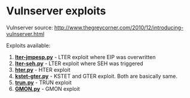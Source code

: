 # Vulnserver exploits

Vulnserver source:
http://www.thegreycorner.com/2010/12/introducing-vulnserver.html

Exploits available:
1. **[lter-jmpesp.py](lter-jmpesp.py)** - LTER exploit where EIP was overwritten
2. **[lter-seh.py](lter-seh.py)** - LTER exploit where SEH was triggered
3. **[hter.py](hter.py)** - HTER exploit
4. **[kstet-gter.py](kstet-gter.py)** - KSTET and GTER exploit. Both are basically same.
5. **[trun.py](trun.py)** - TRUN exploit
6. **[GMON.py](gmon.py)** - GMON exploit 